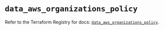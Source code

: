 # `data_aws_organizations_policy`

Refer to the Terraform Registry for docs: [`data_aws_organizations_policy`](https://registry.terraform.io/providers/hashicorp/aws/6.4.0/docs/data-sources/organizations_policy).
